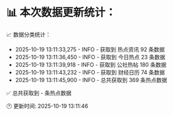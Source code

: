 📊 本次数据更新统计：
==========================

📈 数据分类统计：
- 2025-10-19 13:11:33,275 - INFO - 获取到 热点资讯 92 条数据
- 2025-10-19 13:11:36,450 - INFO - 获取到 今日热点 23 条数据
- 2025-10-19 13:11:39,918 - INFO - 获取到 公社热帖 180 条数据
- 2025-10-19 13:11:43,232 - INFO - 获取到 财经日历 74 条数据
- 2025-10-19 13:11:45,900 - INFO - 总共获取到 369 条热点数据

✅ 总共获取到 - 条热点数据

🕐 更新时间: 2025-10-19 13:11:46
